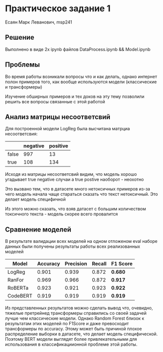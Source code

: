 # Практическое задание 1
Есаян Марк Леванович, msp241

## Решение
Выполнено в виде 2х ipynb файлов DataProcess.ipynb && Model.ipynb

## Проблемы
Во время работы возникали вопросы что и как делать, однако интернет полон примеров того,
как вообще используются модели (классические и трансформеры)

Изучение обширных примеров и тех доков на эту тему позволили решить все вопросы связанные с этой работой
## Анализ матрицы несоответсвий
Для построенной модели LogReg была высчитана матрциа несоответсвия:

|   | negative | positive|
|---|---|---|
| false |997|13|
| true |108|134|


Исходя из матрицы несоответсвий видим, что модель хорошо угадывает true negative случаи
а true postive наоборот - неохотно

Это вызвано тем, что в датасете много нетоксичных примеров из-за чего модель
начала чаще стараться сказать что текст нетоксичный. Это делает модель специфичной

Из этого можно сказать, что взяв датасет с большим количеством токсичного текста - модель скорее всего провалится

## Сравнение моделей
В результате валидации всех моделей на одном отложеном eval наборе данных были получены результаты работы всех реализованных моделей

|Model  |  Accuracy |  Precision |  Recall |  F1 Score |
|---|---|---|---|---|
|   LogReg| 0.901  | 0.939  |   0.872  | **0.680**
|   RanFor|  0.969 |  0.966 | 0.872  |   **0.917** |
|   RoBERTa| 0.923 |   0.921 |   0.923 |  **0.922** |
|  CodeBERT|   0.919 |   0.919 | 0.919 | **0.919** |


Из представленных результатов можно сделать вывод что, 
очевидно, тяжелые претрейнед трансформеры справились со своей задачей лучше чем классические модели. 
Однако Random Forest близок к результатам этих моделей по F1Score и даже превосходит трансформеры по accuracy. 
Этому может быть причиной плохое распределение выборки в датасете, что делает модель специфической. 
Поэтому BERT модели выглядят более привлекательными для использования в классификациионной проблеме этой работы.
